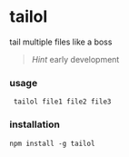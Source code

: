 tailol
========

tail multiple files like a boss

> *Hint* early development

###  usage
```
 tailol file1 file2 file3
```

### installation

```
npm install -g tailol
```
